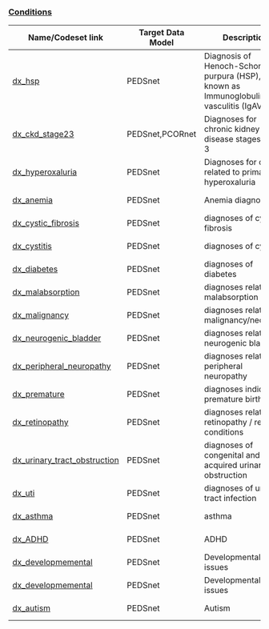 

### [Conditions](https://pedsnet.github.io/Variable-Dictionary/pages/conditions.html)


| Name/Codeset link | Target Data Model | Description | Vocabularies | Last Updated | Primary Developer | Status | Metadata |
|-------------------|-------------------|-------------|--------------|--------------|-------------------|--------|-------|
|[dx_hsp](https://github.com/PEDSnet/Variable-Dictionary/blob/main/condition/dx_hsp.csv)|PEDSnet|Diagnosis of Henoch-Schonlein purpura (HSP), also known as Immunoglobulin vasculitis (IgAV)|NA|2020-02-01|Levon Utidjian|NA||
|[dx_ckd_stage23](https://github.com/PEDSnet/Variable-Dictionary/blob/main/condition/NA)|PEDSnet,PCORnet|Diagnoses for chronic kidney disease stages 2 and 3|ICD9CM,ICD10,ICD10CM,SNOMED|2021-11-01|Levon Utidjian|NA||
|[dx_hyperoxaluria](https://github.com/PEDSnet/Variable-Dictionary/blob/main/condition/NA)|PEDSnet|Diagnoses for or related to primary hyperoxaluria|SNOMED|2022-03-01|Kim Dickinson|NA||
|[dx_anemia](https://github.com/PEDSnet/Variable-Dictionary/blob/main/condition/NA)|PEDSnet|Anemia diagnoses|SNOMED|2022-03-15|Kim Dickinson|NA||
|[dx_cystic_fibrosis](https://github.com/PEDSnet/Variable-Dictionary/blob/main/condition/NA)|PEDSnet|diagnoses of cystic fibrosis|SNOMED|2019-05-21|Levon Utidjian|NA||
|[dx_cystitis](https://github.com/PEDSnet/Variable-Dictionary/blob/main/condition/NA)|PEDSnet|diagnoses of cystitis|SNOMED|2022-03-15|Kim Dickinson|NA||
|[dx_diabetes](https://github.com/PEDSnet/Variable-Dictionary/blob/main/condition/NA)|PEDSnet|diagnoses of diabetes|SNOMED|2021-11-03|Evie Burrows|NA||
|[dx_malabsorption](https://github.com/PEDSnet/Variable-Dictionary/blob/main/condition/NA)|PEDSnet|diagnoses related to malabsorption|ICD03,SNOMED,Other|2022-03-15|Julia Schuchard|NA||
|[dx_malignancy](https://github.com/PEDSnet/Variable-Dictionary/blob/main/condition/NA)|PEDSnet|diagnoses related to malignancy/neoplasm|SNOMED|2022-08-01|Julia Schuchard|NA||
|[dx_neurogenic_bladder](https://github.com/PEDSnet/Variable-Dictionary/blob/main/condition/NA)|PEDSnet|diagnoses related to neurogenic bladder|SNOMED|2022-03-15|Kim Dickinson|NA||
|[dx_peripheral_neuropathy](https://github.com/PEDSnet/Variable-Dictionary/blob/main/condition/NA)|PEDSnet|diagnoses related to peripheral neuropathy|ICD03,SNOMED,Other|2022-08-01|Julia Schuchard|NA||
|[dx_premature](https://github.com/PEDSnet/Variable-Dictionary/blob/main/condition/NA)|PEDSnet|diagnoses indicating premature birth|SNOMED|2021-03-08|Kim Dickinson|NA||
|[dx_retinopathy](https://github.com/PEDSnet/Variable-Dictionary/blob/main/condition/NA)|PEDSnet|diagnoses related to retinopathy / retinal conditions|SNOMED|2022-03-15|Kim Dickinson|NA||
|[dx_urinary_tract_obstruction](https://github.com/PEDSnet/Variable-Dictionary/blob/main/condition/NA)|PEDSnet|diagnoses of congenital and acquired urinary tract obstruction|SNOMED|2022-03-15|Kim Dickinson|NA||
|[dx_uti](https://github.com/PEDSnet/Variable-Dictionary/blob/main/condition/NA)|PEDSnet|diagnoses of urinary tract infection|SNOMED|2022-03-15|Kim Dickinson|NA||
|[dx_asthma](https://github.com/PEDSnet/Variable-Dictionary/blob/main/condition/dx_asthma.csv)|PEDSnet|asthma|SNOMED|2023-06-29|Mitch Maltenfort|NA||
|[dx_ADHD](https://github.com/PEDSnet/Variable-Dictionary/blob/main/condition/dx_ADHD.csv)|PEDSnet|ADHD|LOINC|2023-06-29|Mitchell Maltenfort|NA||
|[dx_developmemental](https://github.com/PEDSnet/Variable-Dictionary/blob/main/condition/dx_developmental.csv)|PEDSnet|Developmental issues|LOINC|2023-06-29|Mitchell Maltenfort|NA||
|[dx_developmemental](https://github.com/PEDSnet/Variable-Dictionary/blob/main/condition/dx_developmental.csv)|PEDSnet|Developmental issues|LOINC|2023-06-29|Mitchell Maltenfort|NA||
|[dx_autism](https://github.com/PEDSnet/Variable-Dictionary/blob/main/condition/dx_autism.csv)|PEDSnet|Autism|LOINC|2023-06-29|Mitchell Maltenfort|NA||
